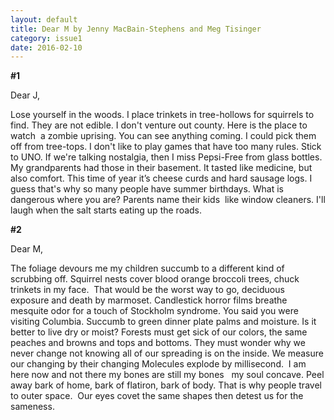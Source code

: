 ```yaml
---
layout: default
title: Dear M by Jenny MacBain-Stephens and Meg Tisinger
category: issue1
date: 2016-02-10
---
```


**#1**

Dear J,

Lose yourself in the woods. 
I place trinkets 
in tree-hollows for squirrels to find. 
They are not edible. 
I don't venture out county. 
Here is the place to watch 
a zombie uprising. 
You can see anything coming. 
I could pick them off from tree-tops. 
I don't like to play games 
that have too many rules. 
Stick to UNO. 
If we're talking nostalgia, 
then I miss Pepsi-Free 
from glass bottles. 
My grandparents had those in their basement. 
It tasted like medicine, 
but also comfort. 
This time of year
it’s cheese curds and hard sausage logs. 
I guess that's why so many people have summer birthdays. 
What is dangerous where you are? 
Parents name their kids 
like window cleaners. 
I'll laugh when the salt 
starts eating up the roads.

**#2**

Dear M, 

The foliage devours me 
my children succumb
to a different kind of scrubbing off. 
Squirrel nests cover 
blood orange broccoli trees, 
chuck trinkets in my face.  
That would be the worst way to go, 
deciduous exposure 
and death by marmoset. 
Candlestick horror films breathe 
mesquite odor for a touch 
of Stockholm syndrome. 
You said you were visiting Columbia. 
Succumb to green dinner plate palms 
and moisture. 
Is it better to live dry or moist? 
Forests must get sick of our colors, 
the same peaches and browns 
and tops and bottoms. 
They must wonder 
why we never change 
not knowing all of our spreading 
is on the inside. We measure 
our changing by their changing
Molecules explode by millisecond.  
I am here now and not there 
my bones are still my bones  
my soul concave.
Peel away 
bark of home, 
bark of flatiron, 
bark of body. 
That is why people 
travel to outer space.  
Our eyes covet 
the same shapes 
then detest us for the sameness.